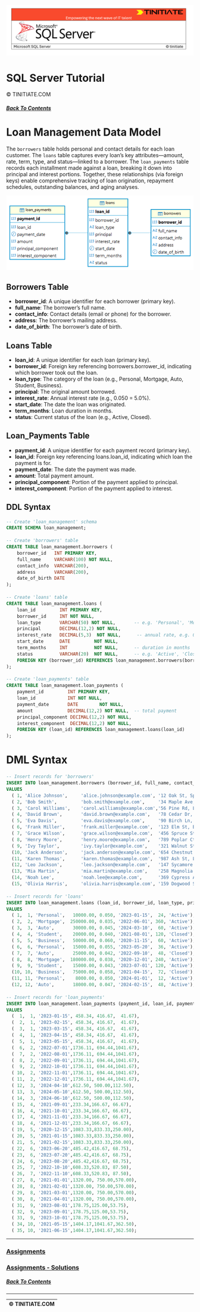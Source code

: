 ![SQL Server Tinitiate Image](../../sqlserver-sql/sqlserver.png)

# SQL Server Tutorial
&copy; TINITIATE.COM

##### [Back To Contents](../README.md)

# Loan Management Data Model
The `borrowers` table holds personal and contact details for each loan customer. The `loans` table captures every loan’s key attributes—amount, rate, term, type, and status—linked to a borrower. The `loan_payments` table records each installment made against a loan, breaking it down into principal and interest portions. Together, these relationships (via foreign keys) enable comprehensive tracking of loan origination, repayment schedules, outstanding balances, and aging analyses.

![Loan Management ER Diagram DBeaver](loan-management-er-diagram-dbeaver.png)

## Borrowers Table
* **borrower_id**: A unique identifier for each borrower (primary key).
* **full_name**: The borrower’s full name.
* **contact_info**: Contact details (email or phone) for the borrower.
* **address**: The borrower’s mailing address.
* **date_of_birth**: The borrower’s date of birth.
## Loans Table
* **loan_id**: A unique identifier for each loan (primary key).
* **borrower_id**: Foreign key referencing borrowers.borrower_id, indicating which borrower took out the loan.
* **loan_type**: The category of the loan (e.g., Personal, Mortgage, Auto, Student, Business).
* **principal**: The original amount borrowed.
* **interest_rate**: Annual interest rate (e.g., 0.050 = 5.0%).
* **start_date**: The date the loan was originated.
* **term_months**: Loan duration in months.
* **status**: Current status of the loan (e.g., Active, Closed).
## Loan_Payments Table
* **payment_id**: A unique identifier for each payment record (primary key).
* **loan_id**: Foreign key referencing loans.loan_id, indicating which loan the payment is for.
* **payment_date**: The date the payment was made.
* **amount**: Total payment amount.
* **principal_component**: Portion of the payment applied to principal.
* **interest_component**: Portion of the payment applied to interest.

## DDL Syntax
```sql
-- Create 'loan_management' schema
CREATE SCHEMA loan_management;

-- Create 'borrowers' table
CREATE TABLE loan_management.borrowers (
    borrower_id   INT PRIMARY KEY,
    full_name     VARCHAR(100) NOT NULL,
    contact_info  VARCHAR(200),
    address       VARCHAR(200),
    date_of_birth DATE
);

-- Create 'loans' table
CREATE TABLE loan_management.loans (
    loan_id         INT PRIMARY KEY,
    borrower_id     INT NOT NULL,
    loan_type       VARCHAR(50) NOT NULL,       -- e.g. 'Personal', 'Mortgage', 'Auto', 'Student', 'Business'
    principal       DECIMAL(12,2) NOT NULL,
    interest_rate   DECIMAL(5,3)  NOT NULL,      -- annual rate, e.g. 0.050 = 5.0%
    start_date      DATE         NOT NULL,
    term_months     INT          NOT NULL,      -- duration in months
    status          VARCHAR(20)  NOT NULL,      -- e.g. 'Active', 'Closed'
    FOREIGN KEY (borrower_id) REFERENCES loan_management.borrowers(borrower_id)
);

-- Create 'loan_payments' table
CREATE TABLE loan_management.loan_payments (
    payment_id         INT PRIMARY KEY,
    loan_id            INT NOT NULL,
    payment_date       DATE        NOT NULL,
    amount             DECIMAL(12,2) NOT NULL,  -- total payment
    principal_component DECIMAL(12,2) NOT NULL,
    interest_component  DECIMAL(12,2) NOT NULL,
    FOREIGN KEY (loan_id) REFERENCES loan_management.loans(loan_id)
);
```

# DML Syntax
```sql
-- Insert records for 'borrowers'
INSERT INTO loan_management.borrowers (borrower_id, full_name, contact_info, address, date_of_birth)
VALUES
  ( 1, 'Alice Johnson',     'alice.johnson@example.com', '12 Oak St, Springfield', '1985-04-12'),
  ( 2, 'Bob Smith',         'bob.smith@example.com',     '34 Maple Ave, Centerville','1978-11-30'),
  ( 3, 'Carol Williams',    'carol.williams@example.com','56 Pine Rd, Lakeview',     '1992-06-15'),
  ( 4, 'David Brown',       'david.brown@example.com',   '78 Cedar Dr, Rivertown',   '1980-02-20'),
  ( 5, 'Eva Davis',         'eva.davis@example.com',     '90 Birch Ln, Hillcrest',   '1990-09-05'),
  ( 6, 'Frank Miller',      'frank.miller@example.com',  '123 Elm St, Brookside',    '1975-12-10'),
  ( 7, 'Grace Wilson',      'grace.wilson@example.com',  '456 Spruce St, Valleyview','1988-07-25'),
  ( 8, 'Henry Moore',       'henry.moore@example.com',   '789 Poplar Ct, Meadowfield','1982-01-18'),
  ( 9, 'Ivy Taylor',        'ivy.taylor@example.com',    '321 Walnut St, Forestville','1995-03-22'),
  (10, 'Jack Anderson',     'jack.anderson@example.com', '654 Chestnut St, Brookdale','1979-10-08'),
  (11, 'Karen Thomas',      'karen.thomas@example.com',  '987 Ash St, Lakeshore',     '1993-05-02'),
  (12, 'Leo Jackson',       'leo.jackson@example.com',   '147 Sycamore Rd, Ridgewood','1987-08-30'),
  (13, 'Mia Martin',        'mia.martin@example.com',    '258 Magnolia Ln, Crestview','1991-12-12'),
  (14, 'Noah Lee',          'noah.lee@example.com',      '369 Cypress Ave, Pinecrest','1984-06-07'),
  (15, 'Olivia Harris',     'olivia.harris@example.com', '159 Dogwood St, Brookhaven','1996-11-11');

-- Insert records for 'loans'
INSERT INTO loan_management.loans (loan_id, borrower_id, loan_type, principal, interest_rate, start_date, term_months, status)
VALUES
  ( 1,  1, 'Personal',   10000.00, 0.050, '2023-01-15',  24, 'Active'),
  ( 2,  2, 'Mortgage',  250000.00, 0.035, '2022-06-01', 360, 'Active'),
  ( 3,  3, 'Auto',       30000.00, 0.045, '2024-03-10',  60, 'Active'),
  ( 4,  4, 'Student',    20000.00, 0.040, '2021-08-01', 120, 'Closed'),
  ( 5,  5, 'Business',   50000.00, 0.060, '2020-11-15',  60, 'Active'),
  ( 6,  6, 'Personal',   15000.00, 0.055, '2023-05-20',  36, 'Active'),
  ( 7,  7, 'Auto',       25000.00, 0.042, '2022-09-10',  48, 'Closed'),
  ( 8,  8, 'Mortgage',  180000.00, 0.038, '2020-12-01', 240, 'Active'),
  ( 9,  9, 'Student',    15000.00, 0.043, '2023-07-01', 120, 'Active'),
  (10, 10, 'Business',   75000.00, 0.058, '2021-04-15',  72, 'Closed'),
  (11, 11, 'Personal',    8000.00, 0.050, '2024-01-01',  12, 'Active'),
  (12, 12, 'Auto',       18000.00, 0.047, '2024-02-15',  48, 'Active');

-- Insert records for 'loan_payments'
INSERT INTO loan_management.loan_payments (payment_id, loan_id, payment_date, amount, principal_component, interest_component)
VALUES
  (  1,  1, '2023-01-15', 458.34, 416.67,  41.67),
  (  2,  1, '2023-02-15', 458.34, 416.67,  41.67),
  (  3,  1, '2023-03-15', 458.34, 416.67,  41.67),
  (  4,  1, '2023-04-15', 458.34, 416.67,  41.67),
  (  5,  1, '2023-05-15', 458.34, 416.67,  41.67),
  (  6,  2, '2022-07-01',1736.11, 694.44,1041.67),
  (  7,  2, '2022-08-01',1736.11, 694.44,1041.67),
  (  8,  2, '2022-09-01',1736.11, 694.44,1041.67),
  (  9,  2, '2022-10-01',1736.11, 694.44,1041.67),
  ( 10,  2, '2022-11-01',1736.11, 694.44,1041.67),
  ( 11,  2, '2022-12-01',1736.11, 694.44,1041.67),
  ( 12,  3, '2024-04-10',612.50, 500.00,112.50),
  ( 13,  3, '2024-05-10',612.50, 500.00,112.50),
  ( 14,  3, '2024-06-10',612.50, 500.00,112.50),
  ( 15,  4, '2021-09-01',233.34,166.67, 66.67),
  ( 16,  4, '2021-10-01',233.34,166.67, 66.67),
  ( 17,  4, '2021-11-01',233.34,166.67, 66.67),
  ( 18,  4, '2021-12-01',233.34,166.67, 66.67),
  ( 19,  5, '2020-12-15',1083.33,833.33,250.00),
  ( 20,  5, '2021-01-15',1083.33,833.33,250.00),
  ( 21,  5, '2021-02-15',1083.33,833.33,250.00),
  ( 22,  6, '2023-06-20',485.42,416.67, 68.75),
  ( 23,  6, '2023-07-20',485.42,416.67, 68.75),
  ( 24,  6, '2023-08-20',485.42,416.67, 68.75),
  ( 25,  7, '2022-10-10',608.33,520.83, 87.50),
  ( 26,  7, '2022-11-10',608.33,520.83, 87.50),
  ( 27,  8, '2021-01-01',1320.00, 750.00,570.00),
  ( 28,  8, '2021-02-01',1320.00, 750.00,570.00),
  ( 29,  8, '2021-03-01',1320.00, 750.00,570.00),
  ( 30,  8, '2021-04-01',1320.00, 750.00,570.00),
  ( 31,  9, '2023-08-01',178.75,125.00,53.75),
  ( 32,  9, '2023-09-01',178.75,125.00,53.75),
  ( 33,  9, '2023-10-01',178.75,125.00,53.75),
  ( 34, 10, '2021-05-15',1404.17,1041.67,362.50),
  ( 35, 10, '2021-06-15',1404.17,1041.67,362.50);
```

***
### [Assignments](assignments/README.md)
### [Assignments - Solutions](assignments-solutions/README.md)

##### [Back To Contents](../README.md)
***
| &copy; TINITIATE.COM |
|----------------------|
